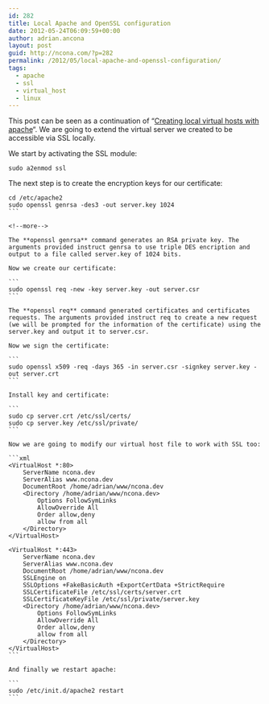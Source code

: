 ```yaml
---
id: 282
title: Local Apache and OpenSSL configuration
date: 2012-05-24T06:09:59+00:00
author: adrian.ancona
layout: post
guid: http://ncona.com/?p=282
permalink: /2012/05/local-apache-and-openssl-configuration/
tags:
  - apache
  - ssl
  - virtual_host
  - linux
---
```

This post can be seen as a continuation of &#8220;[Creating local virtual hosts with apache](http://ncona.com/2011/06/creating-local-virtual-hosts-with-apache/)&#8220;. We are going to extend the virtual server we created to be accessible via SSL locally.

We start by activating the SSL module:

```
sudo a2enmod ssl
```

The next step is to create the encryption keys for our certificate:

````
cd /etc/apache2
sudo openssl genrsa -des3 -out server.key 1024
```

<!--more-->

The **openssl genrsa** command generates an RSA private key. The arguments provided instruct genrsa to use triple DES encription and output to a file called server.key of 1024 bits.

Now we create our certificate:

```
sudo openssl req -new -key server.key -out server.csr
```

The **openssl req** command generated certificates and certificates requests. The arguments provided instruct req to create a new request (we will be prompted for the information of the certificate) using the server.key and output it to server.csr.

Now we sign the certificate:

```
sudo openssl x509 -req -days 365 -in server.csr -signkey server.key -out server.crt
```

Install key and certificate:

```
sudo cp server.crt /etc/ssl/certs/
sudo cp server.key /etc/ssl/private/
```

Now we are going to modify our virtual host file to work with SSL too:

```xml
<VirtualHost *:80>
    ServerName ncona.dev
    ServerAlias www.ncona.dev
    DocumentRoot /home/adrian/www/ncona.dev
    <Directory /home/adrian/www/ncona.dev>
        Options FollowSymLinks
        AllowOverride All
        Order allow,deny
        allow from all
    </Directory>
</VirtualHost>

<VirtualHost *:443>
    ServerName ncona.dev
    ServerAlias www.ncona.dev
    DocumentRoot /home/adrian/www/ncona.dev
    SSLEngine on
    SSLOptions +FakeBasicAuth +ExportCertData +StrictRequire
    SSLCertificateFile /etc/ssl/certs/server.crt
    SSLCertificateKeyFile /etc/ssl/private/server.key
    <Directory /home/adrian/www/ncona.dev>
        Options FollowSymLinks
        AllowOverride All
        Order allow,deny
        allow from all
    </Directory>
</VirtualHost>
```

And finally we restart apache:

```
sudo /etc/init.d/apache2 restart
```
